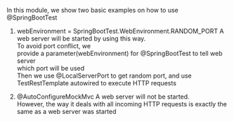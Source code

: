 In this module, we show two basic examples on how to use @SpringBootTest

1. webEnvironment = SpringBootTest.WebEnvironment.RANDOM_PORT
   A web server will be started by using this way. </br>
   To avoid port conflict, we </br>
   provide a parameter(webEnvironment) for @SpringBootTest to tell web server </br>
   which port will be used<br/>
   Then we use @LocalServerPort to get random port, and use TestRestTemplate autowired to execute HTTP requests
   

3. @AutoConfigureMockMvc
   A web server will not be started. </br>
   However, the way it deals with all incoming HTTP requests is exactly the same as a web server was started 
   